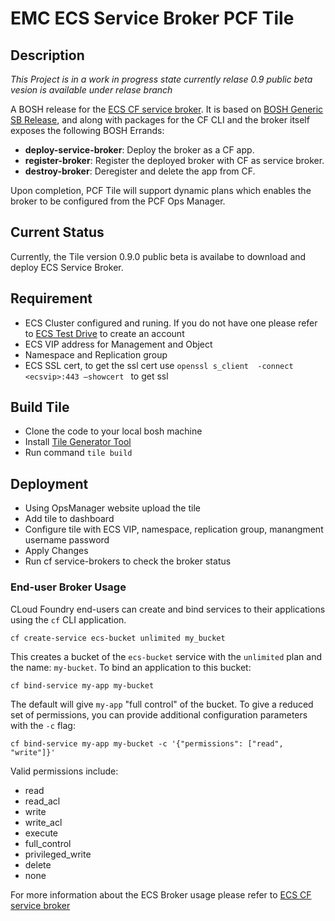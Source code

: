 # EMC ECS Service Broker PCF Tile

## Description

*This Project is in a work in progress state currently relase 0.9 public beta vesion is available under relase branch*

A BOSH release for the [ECS CF service broker](https://github.com/emccode/final/ecs-cf-service-broker).
It is based on [BOSH Generic SB Release](https://github.com/cf-platform-eng/bosh-generic-sb-release),
and along with packages for the CF CLI and the broker itself exposes the following BOSH Errands:

* **deploy-service-broker**:  Deploy the broker as a CF app.
* **register-broker**: Register the deployed broker with CF as service broker.
* **destroy-broker**: Deregister and delete the app from CF.

Upon completion, PCF Tile will support dynamic plans which enables the broker to
be configured from the PCF Ops Manager.

## Current Status

Currently, the Tile version 0.9.0 public beta is availabe to download and deploy ECS Service Broker.

## Requirement

* ECS Cluster configured and runing. If you do not have one please refer to [ECS Test Drive](https://portal.ecstestdrive.com) to create an account
* ECS VIP address for Management and Object 
* Namespace and Replication group
* ECS  SSL cert, to get the ssl cert use ```openssl s_client  -connect <ecsvip>:443 –showcert ``` to get ssl

## Build Tile
* Clone the code to your local bosh machine
* Install [Tile Generator Tool](http://docs.pivotal.io/tiledev/tile-generator.html)
* Run command `tile build`

## Deployment
* Using OpsManager website upload the tile
* Add tile to dashboard
* Configure tile with ECS VIP, namespace, replication group, manangment username password
* Apply Changes
* Run cf service-brokers to check the broker status

### End-user Broker Usage

CLoud Foundry end-users can create and bind services to their applications using the `cf` CLI application.

```
cf create-service ecs-bucket unlimited my_bucket
```

This creates a bucket of the `ecs-bucket` service with the `unlimited` plan and the name: `my-bucket`.  To bind
an application to this bucket:

```
cf bind-service my-app my-bucket
```

The default will give `my-app` "full control" of the bucket.  To give a reduced set of permissions, you can provide
additional configuration parameters with the `-c` flag:

```
cf bind-service my-app my-bucket -c '{"permissions": ["read", "write"]}'
```

Valid permissions include:
 * read
 * read_acl
 * write
 * write_acl
 * execute
 * full_control
 * privileged_write
 * delete
 * none

For more information about the ECS Broker usage please refer to [ECS CF service broker](https://github.com/emccode/final/ecs-cf-service-broker)
